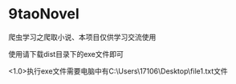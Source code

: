 # 9taoNovel
爬虫学习之爬取小说、本项目仅供学习交流使用

使用请下载dist目录下的exe文件即可

<1.0>执行exe文件需要电脑中有C:\Users\17106\Desktop\file1.txt文件
